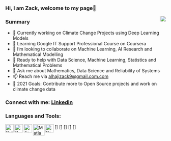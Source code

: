 ### Hi, I am Zack, welcome to my page👋
<img align="right" with='300' src="https://user-images.githubusercontent.com/63692930/130341112-368df18d-9c0e-435d-bcf8-9e3e8b1c441d.jpg" />

### Summary
- 🔭 Currently working on Climate Change Projects using Deep Learning Models
- 🌱 Learning Google IT Support Professional Course on Coursera
- 👯 I’m looking to collaborate on Machine Learning, AI Research and Mathematical Modelling
- 🤔 Ready to help with Data Science, Machine Learning, Statistics and Mathematical Problems
- 💬 Ask me about Mathematics, Data Science and Reliability of Systems
- 📫 Reach me via alhajizack9@gmail.com.com
- 🥅 2021 Goals: Contribute more to Open Source projects and work on climate change data

### Connect with me: [Linkedin](www.linkedin.com/in/sulemanzack/)

### Languages and Tools:

[<img align="left" alt="Python" width="26px" src="https://user-images.githubusercontent.com/63692930/130340621-e6f9755f-d132-496e-9740-16afb6560838.png" />]
[<img align="left" alt="R" width="26px" src="https://user-images.githubusercontent.com/63692930/130340734-238735b0-d500-4223-abce-86d5cdc48e12.png" />]
[<img align="left" alt="Tableau" width="26px" src="https://user-images.githubusercontent.com/63692930/130340785-266a5812-c261-40c0-8b12-10db91b837d4.jpg" />]
[<img align="left" alt="Matlab" width="36px" src="https://user-images.githubusercontent.com/63692930/130340906-c123cf06-f6a2-457c-a0e9-e95fc202ce13.png" />]
[<img align="left" alt="PowerBi" width="26px" src="https://user-images.githubusercontent.com/63692930/130341368-0d2427dd-adf5-4ebb-9ad6-a18ea0a98395.png" />]








